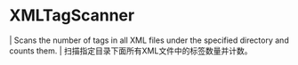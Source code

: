 # XMLTagScanner
| Scans the number of tags in all XML files under the specified directory and counts them.
| 扫描指定目录下面所有XML文件中的标签数量并计数。
